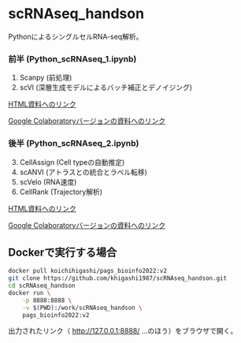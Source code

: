 # scRNAseq_handson
PythonによるシングルセルRNA-seq解析。

### 前半 (Python_scRNAseq_1.ipynb)

1. Scanpy (前処理)
2. scVI (深層生成モデルによるバッチ補正とデノイジング)

[HTML資料へのリンク](https://khigashi1987.github.io/scRNAseq_handson/Python_scRNAseq_1.html)

[Google Colaboratoryバージョンの資料へのリンク]()

### 後半 (Python_scRNAseq_2.ipynb)

3. CellAssign (Cell typeの自動推定)
4. scANVI (アトラスとの統合とラベル転移)
5. scVelo (RNA速度)
6. CellRank (Trajectory解析)

[HTML資料へのリンク](https://khigashi1987.github.io/scRNAseq_handson/Python_scRNAseq_2.html)

[Google Colaboratoryバージョンの資料へのリンク]()

## Dockerで実行する場合

```bash
docker pull koichihigashi/pags_bioinfo2022:v2
git clone https://github.com/khigashi1987/scRNAseq_handson.git
cd scRNAseq_handson
docker run \
    -p 8888:8888 \
    -v $(PWD):/work/scRNAseq_handson \
    pags_bioinfo2022:v2
```
出力されたリンク（ http://127.0.0.1:8888/ ...のほう）をブラウザで開く。